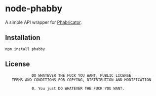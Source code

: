 # node-phabby

A simple API wrapper for [Phabricator](http://phabricator.org/).

## Installation

```
npm install phabby
```

## License

```text
            DO WHATEVER THE FUCK YOU WANT, PUBLIC LICENSE
   TERMS AND CONDITIONS FOR COPYING, DISTRIBUTION AND MODIFICATION

            0. You just DO WHATEVER THE FUCK YOU WANT.
```

